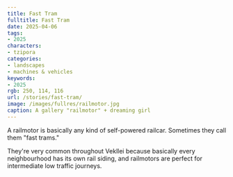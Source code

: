 ```yaml
---
title: Fast Tram
fulltitle: Fast Tram
date: 2025-04-06
tags:
- 2025
characters:
- tzipora
categories:
- landscapes
- machines & vehicles
keywords:
- 2025
rgb: 250, 114, 116
url: /stories/fast-tram/
image: /images/fullres/railmotor.jpg
caption: A gallery "railmotor" + dreaming girl
---
```

A railmotor is basically any kind of self-powered railcar. Sometimes they call them "fast trams." 

They're very common throughout Vekllei because basically every neighbourhood has its own rail siding, and railmotors are perfect for intermediate low traffic journeys.